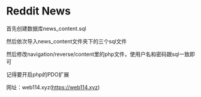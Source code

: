 Reddit News
====
首先创建数据库news_content.sql

然后依次导入news_content文件夹下的三个sql文件

然后修改navigation/reverse/content里的php文件，使用户名和密码跟sql一致即可

记得要开启php的PDO扩展

网址：web114.xyz(https://web114.xyz)

